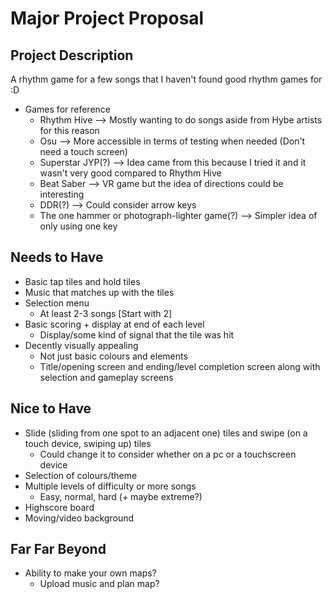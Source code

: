 # Major Project Proposal

## Project Description
A rhythm game for a few songs that I haven't found good rhythm games for :D 

- Games for reference
    - Rhythm Hive --> Mostly wanting to do songs aside from Hybe artists for this reason
    - Osu --> More accessible in terms of testing when needed (Don't need a touch screen)
    - Superstar JYP(?) --> Idea came from this because I tried it and it wasn't very good compared to Rhythm Hive
    - Beat Saber --> VR game but the idea of directions could be interesting 
    - DDR(?) --> Could consider arrow keys 
    - The one hammer or photograph-lighter game(?) --> Simpler idea of only using one key 

## Needs to Have 
- Basic tap tiles and hold tiles 
- Music that matches up with the tiles 
- Selection menu 
    - At least 2-3 songs [Start with 2]
- Basic scoring + display at end of each level
    - Display/some kind of signal that the tile was hit
- Decently visually appealing
    - Not just basic colours and elements
    - Title/opening screen and ending/level completion screen along with selection and gameplay screens 

## Nice to Have 
- Slide (sliding from one spot to an adjacent one) tiles and swipe (on a touch device, swiping up) tiles 
    - Could change it to consider whether on a pc or a touchscreen device 
- Selection of colours/theme
- Multiple levels of difficulty or more songs
    - Easy, normal, hard (+ maybe extreme?)
- Highscore board
- Moving/video background

## Far Far Beyond
- Ability to make your own maps?
    - Upload music and plan map? 
